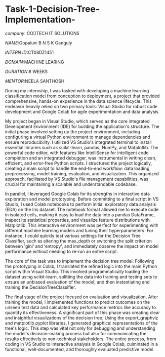 # Task-1-Decision-Tree-Implementation-

*company*: CODTECH IT SOLUTIONS

*NAME*:Gopaluni B N S K Ganguly

*INTERN ID*:CT08DZ1451

*DOMAIN*:MACHINE LEARING

*DURATION*:8 WEEKS

*MENTOR*:NEELA SANTHOSH 

During my internship, I was tasked with developing a machine learning classification model from conception to deployment, a project that provided comprehensive, hands-on experience in the data science lifecycle. This endeavor heavily relied on two primary tools: Visual Studio for robust code development and Google Colab for agile experimentation and data analysis.

My project began in Visual Studio, which served as the core Integrated Development Environment (IDE) for building the application's structure. The initial phase involved setting up the project environment, including configuring a virtual Python environment to manage dependencies and ensure reproducibility. I utilized VS Studio's integrated terminal to install essential libraries such as scikit-learn, pandas, NumPy, and Matplotlib. The powerful code editor, with features like IntelliSense for intelligent code completion and an integrated debugger, was instrumental in writing clean, efficient, and error-free Python scripts. I structured the project logically, creating a main script to handle the end-to-end workflow: data loading, preprocessing, model training, evaluation, and visualization. This organized approach, facilitated by VS Studio's file management capabilities, was crucial for maintaining a scalable and understandable codebase.

In parallel, I leveraged Google Colab for its strengths in interactive data exploration and model prototyping. Before committing to a final script in VS Studio, I used Colab notebooks to perform initial exploratory data analysis (EDA) on the Iris dataset. The notebook format allowed me to execute code in isolated cells, making it easy to load the data into a pandas DataFrame, inspect its statistical properties, and visualize feature distributions with Matplotlib. This interactive environment was perfect for experimenting with different machine learning models and tuning their hyperparameters. For instance, I could quickly test various settings for the Decision Tree Classifier, such as altering the max_depth or switching the split criterion between 'gini' and 'entropy', and immediately observe the impact on model performance without needing to re-run an entire script.

The core of the task was to implement the decision tree model. Following the prototyping in Colab, I translated the refined logic into the main Python script within Visual Studio. This involved programmatically loading the dataset using scikit-learn, splitting the data into training and testing sets to ensure an unbiased evaluation of the model, and then instantiating and training the DecisionTreeClassifier.

The final stage of the project focused on evaluation and visualization. After training the model, I implemented functions to predict outcomes on the unseen test data and calculated key performance metrics like accuracy to quantify its effectiveness. A significant part of this phase was creating clear and insightful visualizations of the decision tree. Using the export_graphviz and matplotlib.pyplot libraries, I generated graphical representations of the tree's logic. This step was vital not only for debugging and understanding the model's decision-making process but also for communicating the results effectively to non-technical stakeholders. The entire process, from coding in VS Studio to interactive analysis in Google Colab, culminated in a functional, well-documented, and thoroughly evaluated predictive model.
